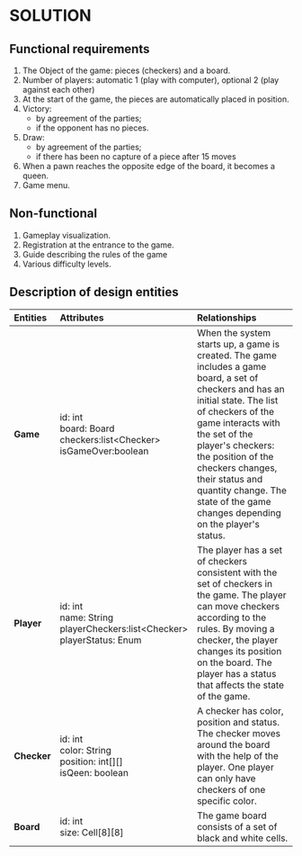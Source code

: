 # SOLUTION
## Functional requirements
1. The Object of the game: pieces (checkers) and a board.
2. Number of players: automatic 1 (play with computer), optional 2 (play against each other)
3. At the start of the game, the pieces are automatically placed in position.
4. Victory: 
    * by agreement of the parties; 
    * if the opponent has no pieces.
5. Draw:
    * by agreement of the parties;
    * if there has been no capture of a piece after 15 moves
6. When a pawn reaches the opposite edge of the board, it becomes a queen.
7. Game menu.
## Non-functional
1. Gameplay visualization. 
2. Registration at the entrance to the game.
3. Guide describing the rules of the game
4. Various difficulty levels.
## Description of design entities
| Entities | Attributes | Relationships |
|:----------------|:---------------|:--------------------|
| __Game__ | id: int <br> board: Board <br> checkers:list\<Checker\> <br> isGameOver:boolean | When the system starts up, a game is created. The game includes a game board, a set of checkers and has an initial state. The list of checkers of the game interacts with the set of the player's checkers: the position of the checkers changes, their status and quantity change. The state of the game changes depending on the player's status. |
| __Player__ | id: int <br> name: String <br> playerCheckers:list\<Checker\> <br> playerStatus: Enum | The player has a set of checkers consistent with the set of checkers in the game. The player can move checkers according to the rules. By moving a checker, the player changes its position on the board. The player has a status that affects the state of the game.|
|__Checker__|id: int <br> color: String <br> position: int[][] <br> isQeen: boolean|A checker has color, position and status. The checker moves around the board with the help of the player. One player can only have checkers of one specific color.|
|__Board__|id: int <br> size: Cell[8][8]|The game board consists of a set of black and white cells.|
